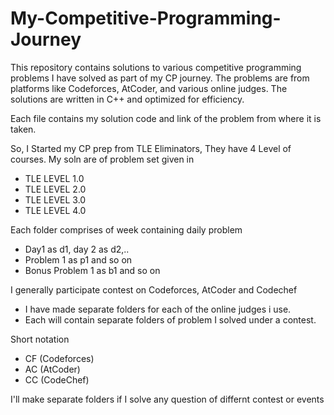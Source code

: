 # My-Competitive-Programming-Journey
This repository contains solutions to various competitive programming problems I have solved as part of my CP journey. The problems are from platforms like Codeforces, AtCoder, and various online judges. The solutions are written in C++ and optimized for efficiency.

Each file contains my solution code and link of the problem from where it is taken.

So, I Started my CP prep from TLE Eliminators, They have 4 Level of courses.
My soln are of problem set given in
- TLE LEVEL 1.0
- TLE LEVEL 2.0
- TLE LEVEL 3.0
- TLE LEVEL 4.0

Each folder comprises of week containing daily problem 
- Day1 as d1, day 2 as d2,..
- Problem 1 as p1 and so on
- Bonus Problem 1 as b1 and so on

I generally participate contest on Codeforces, AtCoder and Codechef
- I have made separate folders for each of the online judges i use.
- Each will contain separate folders of problem I solved under a contest.

Short notation
- CF (Codeforces)
- AC (AtCoder)
- CC (CodeChef)

I'll make separate folders if I solve any question of differnt contest or events

